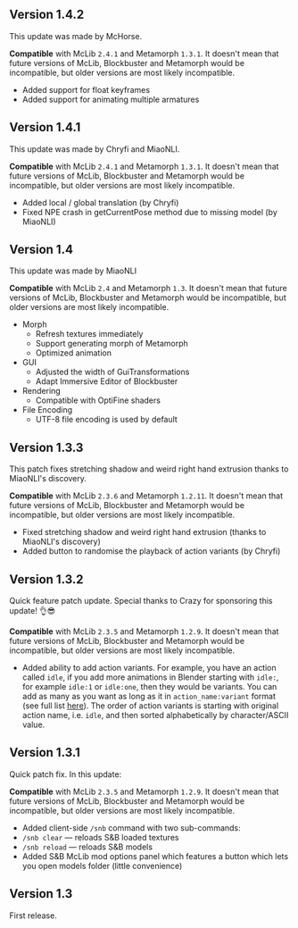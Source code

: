 ## Version 1.4.2

This update was made by McHorse.

**Compatible** with McLib `2.4.1` and Metamorph `1.3.1`. It doesn't mean that future versions of McLib, Blockbuster and Metamorph would be incompatible, but older versions are most likely incompatible.

* Added support for float keyframes
* Added support for animating multiple armatures

## Version 1.4.1

This update was made by Chryfi and MiaoNLI.

**Compatible** with McLib `2.4.1` and Metamorph `1.3.1`. It doesn't mean that future versions of McLib, Blockbuster and Metamorph would be incompatible, but older versions are most likely incompatible.

* Added local / global translation (by Chryfi)
* Fixed NPE crash in getCurrentPose method due to missing model (by MiaoNLI)

## Version 1.4

This update was made by MiaoNLI

**Compatible** with McLib `2.4` and Metamorph `1.3`. It doesn't mean that future versions of McLib, Blockbuster and Metamorph would be incompatible, but older versions are most likely incompatible.

* Morph
    * Refresh textures immediately
    * Support generating morph of Metamorph
    * Optimized animation
* GUI
    * Adjusted the width of GuiTransformations
    * Adapt Immersive Editor of Blockbuster
* Rendering
    * Compatible with OptiFine shaders
* File Encoding
    * UTF-8 file encoding is used by default
    
## Version 1.3.3

This patch fixes stretching shadow and weird right hand extrusion thanks to MiaoNLI's discovery.

**Compatible** with McLib `2.3.6` and Metamorph `1.2.11`. It doesn't mean that future versions of McLib, Blockbuster and Metamorph would be incompatible, but older versions are most likely incompatible.

* Fixed stretching shadow and weird right hand extrusion (thanks to MiaoNLI's discovery)
* Added button to randomise the playback of action variants (by Chryfi)

## Version 1.3.2

Quick feature patch update. Special thanks to Crazy for sponsoring this update! 👌😎

**Compatible** with McLib `2.3.5` and Metamorph `1.2.9`. It doesn't mean that future versions of McLib, Blockbuster and Metamorph would be incompatible, but older versions are most likely incompatible.

* Added ability to add action variants. For example, you have an action called `idle`, if you add more animations in Blender starting with `idle:`, for example `idle:1` or `idle:one`, then they would be variants. You can add as many as you want as long as it in `action_name:variant` format (see full list [here](https://github.com/mchorse/chameleon/wiki/Animation-actions)). The order of action variants is starting with original action name, i.e. `idle`, and then sorted alphabetically by character/ASCII value.

## Version 1.3.1

Quick patch fix. In this update:

**Compatible** with McLib `2.3.5` and Metamorph `1.2.9`. It doesn't mean that future versions of McLib, Blockbuster and Metamorph would be incompatible, but older versions are most likely incompatible.

* Added client-side `/snb` command with two sub-commands:
* `/snb clear` — reloads S&B loaded textures
* `/snb reload` — reloads S&B models
* Added S&B McLib mod options panel which features a button which lets you open models folder (little convenience)

## Version 1.3

First release.